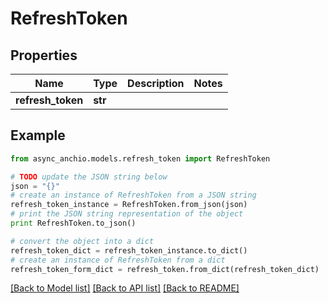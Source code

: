 # RefreshToken


## Properties

Name | Type | Description | Notes
------------ | ------------- | ------------- | -------------
**refresh_token** | **str** |  | 

## Example

```python
from async_anchio.models.refresh_token import RefreshToken

# TODO update the JSON string below
json = "{}"
# create an instance of RefreshToken from a JSON string
refresh_token_instance = RefreshToken.from_json(json)
# print the JSON string representation of the object
print RefreshToken.to_json()

# convert the object into a dict
refresh_token_dict = refresh_token_instance.to_dict()
# create an instance of RefreshToken from a dict
refresh_token_form_dict = refresh_token.from_dict(refresh_token_dict)
```
[[Back to Model list]](../README.md#documentation-for-models) [[Back to API list]](../README.md#documentation-for-api-endpoints) [[Back to README]](../README.md)


